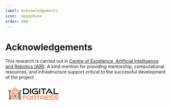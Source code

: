 ```yaml
---
label: Acknowledgements
icon:  megaphone
order: 600
---
```


# Acknowledgements


This research is carried out in [Centre of Excellence, Artificial Intelligence and Robotics (AIR)](https://air.vitap.ac.in). A kind mention for providing mentorship, computational resources, and infrastructure support critical to the successful development of the project.

![digitalfortress](../attachments/df.png)

